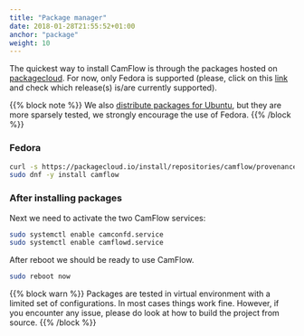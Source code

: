 ```yaml
---
title: "Package manager"
date: 2018-01-28T21:55:52+01:00
anchor: "package"
weight: 10
---
```


The quickest way to install CamFlow is through the packages hosted on [packagecloud](https://packagecloud.io/camflow/provenance). For now, only Fedora is supported (please, click on this [link](https://packagecloud.io/camflow/provenance) and check which release(s) is/are currently supported).

{{% block note %}}
We also [distribute packages for Ubuntu](https://packagecloud.io/app/camflow/provenance/search?dist=ubuntu%2Fbionic),
but they are more sparsely tested, we strongly encourage the use of Fedora.
{{% /block %}}

### Fedora

``` BASH
curl -s https://packagecloud.io/install/repositories/camflow/provenance/script.rpm.sh | sudo bash
sudo dnf -y install camflow
```

### After installing packages


Next we need to activate the two CamFlow services:

``` BASH
sudo systemctl enable camconfd.service
sudo systemctl enable camflowd.service
```

After reboot we should be ready to use CamFlow.

``` BASH
sudo reboot now
```

{{% block warn %}}
Packages are tested in virtual environment with a limited set of configurations.
In most cases things work fine.
However, if you encounter any issue, please do look at how to build the project from source.
{{% /block %}}
